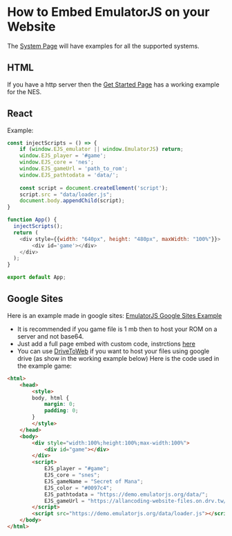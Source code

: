 # How to Embed EmulatorJS on your Website

The [System Page](Systems.html) will have examples for all the supported systems.

## HTML

If you have a http server then the [Get Started Page](Getting%20Started.html#example-for-nes) has a working example for the NES.

## React
Example:
```js
const injectScripts = () => {
    if (window.EJS_emulator || window.EmulatorJS) return;
    window.EJS_player = '#game';
    window.EJS_core = 'nes';
    window.EJS_gameUrl = 'path_to_rom';
    window.EJS_pathtodata = 'data/';
    
    const script = document.createElement('script');
    script.src = "data/loader.js";
    document.body.appendChild(script);
}

function App() {
  injectScripts();
  return (
    <div style={{width: "640px", height: "480px", maxWidth: "100%"}}>
        <div id='game'></div>
    </div>
  );
}

export default App;
```

## Google Sites
Here is an example made in google sites: [EmulatorJS Google Sites Example](https://sites.google.com/view/emulatorjs/home)
- It is recommended if you game file is 1 mb then to host your ROM on a server and not base64.
- Just add a full page embed with custom code, instrctions [here](https://workspaceupdates.googleblog.com/2022/05/embed-content-as-full-page-in-new.html)
- You can use [DriveToWeb](https://www.drv.tw/) if you want to host your files using google drive (as show in the working example below)
Here is the code used in the example game:
```html
<html>
    <head>
        <style>
        body, html {
            margin: 0;
            padding: 0;
        }
        </style>
    </head>
    <body>
        <div style="width:100%;height:100%;max-width:100%">
            <div id="game"></div>
        </div>
        <script>
            EJS_player = "#game";
            EJS_core = "snes";
            EJS_gameName = "Secret of Mana";
            EJS_color = "#0097c4";
            EJS_pathtodata = "https://demo.emulatorjs.org/data/";
            EJS_gameUrl = "https://allancoding-website-files.on.drv.tw/files/ROMS/Secret of Mana (U) [!].zip";
        </script>
        <script src="https://demo.emulatorjs.org/data/loader.js"></script>
    </body>
</html>
```